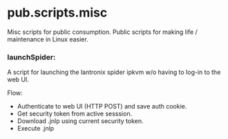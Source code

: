 # pub.scripts.misc
Misc scripts for public consumption.  Public scripts for making life / maintenance in Linux easier.


### launchSpider:
A script for launching the lantronix spider ipkvm w/o having to log-in to the web UI.  

Flow:
* Authenticate to web UI (HTTP POST) and save auth cookie.
* Get security token from active sesssion.
* Download .jnlp using current security token.
* Execute .jnlp

